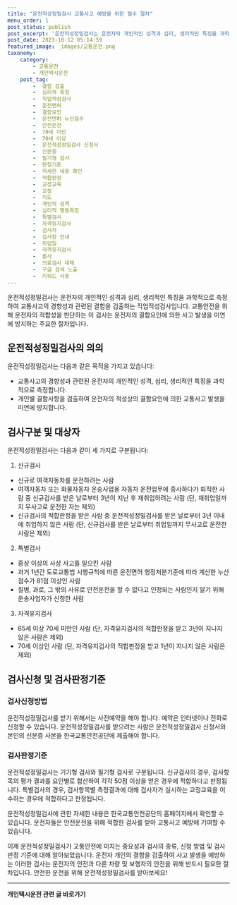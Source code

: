 ```yaml
---
title: "운전적성정밀검사 교통사고 예방을 위한 필수 절차"
menu_order: 1
post_status: publish
post_excerpt: '운전적성정밀검사는 운전자의 개인적인 성격과 심리, 생리적인 특징을 과학적으로 측정하여 교통사고의 경향성과 관련된 결함을 검출하는 직업적성검사입니다. 교통안전을 위해 운전자의 적합성을 판단하는 이 검사는 운전자의 결함요인에 의한 사고 발생을 미연에 방지하는 주요한 절차입니다.'
post_date: 2023-10-12 05:14:59
featured_image: _images/교통운전.png
taxonomy:
    category:
        - 교통운전
        - 개인택시운전
    post_tag:
        -  결함 검출
        -  심리적 특징
        -  직업적성검사
        -  운전면허
        -  결함요인
        -  운전면허 누산점수
        -  안전운전
        -  70세 미만
        -  70세 이상
        -  운전적성정밀검사 신청서
        -  신분증
        -  필기형 검사
        -  판정기준
        -  자세한 내용 확인
        -  적합판정
        -  교정교육
        -  교정
        -  지도
        -  개인의 성격
        -  심리적 행동특징
        -  특별검사
        -  자격유지검사
        -  검사자
        -  검사장 안내
        -  취업일
        -  자격유지검사
        -  종사
        -  의료검사 대체
        -  구글 검색 노출
        -  키워드 사용
---
```



운전적성정밀검사는 운전자의 개인적인 성격과 심리, 생리적인 특징을 과학적으로 측정하여 교통사고의 경향성과 관련된 결함을 검출하는 직업적성검사입니다. 교통안전을 위해 운전자의 적합성을 판단하는 이 검사는 운전자의 결함요인에 의한 사고 발생을 미연에 방지하는 주요한 절차입니다.

## 운전적성정밀검사의 의의

운전적성정밀검사는 다음과 같은 목적을 가지고 있습니다:
- 교통사고의 경향성과 관련된 운전자의 개인적인 성격, 심리, 생리적인 특징을 과학적으로 측정합니다.
- 개인별 결함사항을 검출하여 운전자의 적성상의 결함요인에 의한 교통사고 발생을 미연에 방지합니다.

## 검사구분 및 대상자

운전적성정밀검사는 다음과 같이 세 가지로 구분됩니다:

1. 신규검사
- 신규로 여객자동차를 운전하려는 사람
- 여객자동차 또는 화물자동차 운송사업용 자동차 운전업무에 종사하다가 퇴직한 사람 중 신규검사를 받은 날로부터 3년이 지난 후 재취업하려는 사람 (단, 재취업일까지 무사고로 운전한 자는 제외)
- 신규검사의 적합판정을 받은 사람 중 운전적성정밀검사를 받은 날로부터 3년 이내에 취업하지 않은 사람 (단, 신규검사를 받은 날로부터 취업일까지 무사고로 운전한 사람은 제외)

2. 특별검사
- 중상 이상의 사상 사고를 일으킨 사람
- 과거 1년간 도로교통법 시행규칙에 따른 운전면허 행정처분기준에 따라 계산한 누산점수가 81점 이상인 사람
- 질병, 과로, 그 밖의 사유로 안전운전을 할 수 없다고 인정되는 사람인지 알기 위해 운송사업자가 신청한 사람

3. 자격유지검사
- 65세 이상 70세 미만인 사람 (단, 자격유지검사의 적합판정을 받고 3년이 지나지 않은 사람은 제외)
- 70세 이상인 사람 (단, 자격유지검사의 적합판정을 받고 1년이 지나지 않은 사람은 제외)

## 검사신청 및 검사판정기준

### 검사신청방법
운전적성정밀검사를 받기 위해서는 사전예약을 해야 합니다. 예약은 인터넷이나 전화로 신청할 수 있습니다. 운전적성정밀검사를 받으려는 사람은 운전적성정밀검사 신청서와 본인의 신분증 사본을 한국교통안전공단에 제출해야 합니다.

### 검사판정기준
운전적성정밀검사는 기기형 검사와 필기형 검사로 구분됩니다. 신규검사의 경우, 검사항목의 평가 결과를 요인별로 합산하여 각각 50점 이상을 얻은 경우에 적합하다고 판정됩니다. 특별검사의 경우, 검사항목별 측정결과에 대해 검사자가 실시하는 교정교육을 이수하는 경우에 적합하다고 판정됩니다.

운전적성정밀검사에 관한 자세한 내용은 한국교통안전공단의 홈페이지에서 확인할 수 있습니다. 운전자들은 안전운전을 위해 적합한 검사를 받아 교통사고 예방에 기여할 수 있습니다.

이제 운전적성정밀검사가 교통안전에 미치는 중요성과 검사의 종류, 신청 방법 및 검사 판정 기준에 대해 알아보았습니다. 운전자 개인의 결함을 검출하여 사고 발생을 예방하는 이러한 검사는 운전자의 안전과 다른 차량 및 보행자의 안전을 위해 반드시 필요한 절차입니다. 안전한 운전을 위해 운전적성정밀검사를 받아보세요!

<!-- wp:separator -->
<hr class="wp-block-separator has-alpha-channel-opacity"/>
<!-- /wp:separator -->

<!-- wp:group {"backgroundColor":"base","layout":{"type":"constrained"}} -->
<div class="wp-block-group has-base-background-color has-background"><!-- wp:paragraph {"align":"center","fontSize":"medium"} -->
<p class="has-text-align-center has-large-font-size"><strong>개인택시운전 관련 글 바로가기</strong></p>
<!-- /wp:paragraph -->


<!-- wp:latest-posts
{"categories":[{"id":1441,"count":19,"description":"","link":"https://uknowlaw.com/category/%ea%b0%9c%ec%9d%b8%ed%83%9d%ec%8b%9c%ec%9a%b4%ec%a0%84/","name":"개인택시운전","slug":"개인택시운전","taxonomy":"category","parent":0,"meta":[],"_links":{"self":[{"href":"https://uknowlaw.com/wp-json/wp/v2/categories/1441"}],"collection":[{"href":"https://uknowlaw.com/wp-json/wp/v2/categories"}],"about":[{"href":"https://uknowlaw.com/wp-json/wp/v2/taxonomies/category"}],"wp:post_type":[{"href":"https://uknowlaw.com/wp-json/wp/v2/posts?categories=1441"}],"curies":[{"name":"wp","href":"https://api.w.org/{rel}","templated":true}]}}]} /--></div>
<!-- /wp:group -->